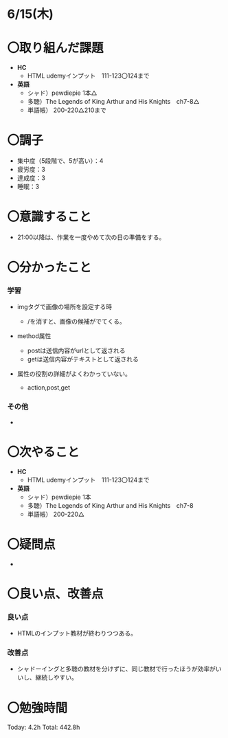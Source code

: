 # 6/15(木)

# 〇取り組んだ課題

- **HC**
    - HTML udemyインプット　111-123〇124まで
- **英語**
    - シャド）pewdiepie 1本△
    - 多聴）The Legends of King Arthur and His Knights　ch7-8△
    - 単語帳） 200-220△210まで

# 〇調子

- 集中度（5段階で、5が高い）：4
- 疲労度：3
- 達成度：3
- 睡眠：3

# 〇意識すること

- 21:00以降は、作業を一度やめて次の日の準備をする。

# 〇分かったこと

### 学習

- imgタグで画像の場所を設定する時
    - /を消すと、画像の候補がでてくる。

- method属性
    - postは送信内容がurlとして返される
    - getは送信内容がテキストとして返される

- 属性の役割の詳細がよくわかっていない。
    - action,post,get

### その他

- 

# 〇次やること

- **HC**
    - HTML udemyインプット　111-123〇124まで
- **英語**
    - シャド）pewdiepie 1本
    - 多聴）The Legends of King Arthur and His Knights　ch7-8
    - 単語帳） 200-220△

# 〇疑問点

- 

# 〇良い点、改善点

### 良い点

- HTMLのインプット教材が終わりつつある。

### 改善点

- シャドーイングと多聴の教材を分けずに、同じ教材で行ったほうが効率がいいし、継続しやすい。
    
    

# 〇勉強時間

Today: 4.2h Total: 442.8h
